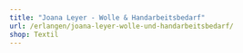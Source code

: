 ```yaml
---
title: "Joana Leyer - Wolle & Handarbeitsbedarf"
url: /erlangen/joana-leyer-wolle-und-handarbeitsbedarf/
shop: Textil
---
```

